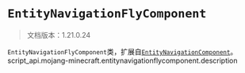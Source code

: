 # `EntityNavigationFlyComponent`

> 文档版本：1.21.0.24

`EntityNavigationFlyComponent`类，扩展自[`EntityNavigationComponent`](./entitynavigationcomponent.md)。script_api.mojang-minecraft.entitynavigationflycomponent.description
